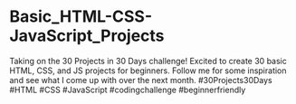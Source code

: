 # Basic_HTML-CSS-JavaScript_Projects
Taking on the 30 Projects in 30 Days challenge! Excited to create 30 basic HTML, CSS, and JS projects for beginners. Follow me for some inspiration and see what I come up with over the next month. #30Projects30Days #HTML #CSS #JavaScript #codingchallenge #beginnerfriendly

